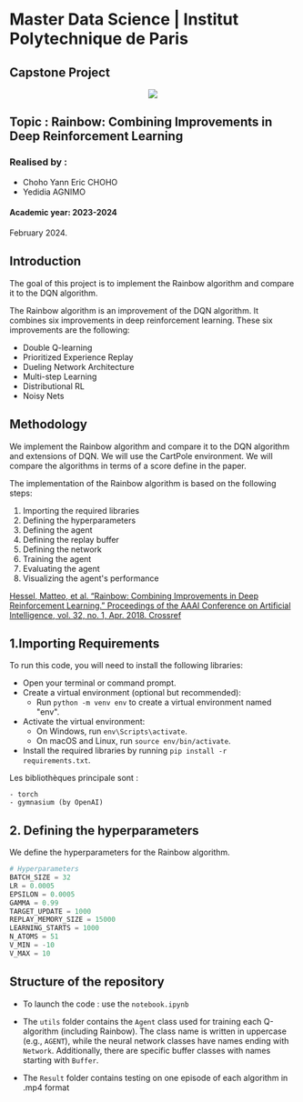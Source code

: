 # Master Data Science | Institut Polytechnique de Paris

## Capstone Project

<center><img src = "https://www.smeno.com/media/Partenaires/logo-ecoles/logo-institut-polytechnique-paris.png" ></center>

## Topic : Rainbow: Combining Improvements in Deep Reinforcement Learning

### Realised by : 

* Choho Yann Eric CHOHO
* Yedidia AGNIMO

#### Academic year: 2023-2024
February 2024.

## Introduction

The goal of this project is to implement the Rainbow algorithm and compare it to the DQN algorithm. 

The Rainbow algorithm is an improvement of the DQN algorithm. It combines six improvements in deep reinforcement learning. These six improvements are the following:

- Double Q-learning
- Prioritized Experience Replay
- Dueling Network Architecture
- Multi-step Learning
- Distributional RL
- Noisy Nets

## Methodology

We  implement the Rainbow algorithm and compare it to the DQN algorithm and extensions of DQN. We will use the CartPole environment. We will compare the algorithms in terms of a score define in the paper.

The implementation of the Rainbow algorithm is based on the following steps:

1. Importing the required libraries
2. Defining the hyperparameters
3. Defining the agent
4. Defining the replay buffer
5. Defining the network
6. Training the agent
7. Evaluating the agent
8. Visualizing the agent's performance
<!--
9. Saving the agent's model
10. Loading the agent's model
11. Testing the agent's model
-->
[Hessel, Matteo, et al. “Rainbow: Combining Improvements in Deep Reinforcement Learning.” Proceedings of the AAAI Conference on Artificial Intelligence, vol. 32, no. 1, Apr. 2018. Crossref](https://arxiv.org/abs/1710.02298)



## 1.Importing Requirements

To run this code, you will need to install the following libraries:

- Open your terminal or command prompt.
- Create a virtual environment (optional but recommended):
  - Run `python -m venv env` to create a virtual environment named "env".
- Activate the virtual environment:
  - On Windows, run `env\Scripts\activate`.
  - On macOS and Linux, run `source env/bin/activate`.
- Install the required libraries by running `pip install -r requirements.txt`.


Les bibliothèques  principale sont  :
```
- torch
- gymnasium (by OpenAI)
```

## 2. Defining the hyperparameters

We define the hyperparameters for the Rainbow algorithm.

```python
# Hyperparameters
BATCH_SIZE = 32
LR = 0.0005
EPSILON = 0.0005
GAMMA = 0.99
TARGET_UPDATE = 1000
REPLAY_MEMORY_SIZE = 15000
LEARNING_STARTS = 1000
N_ATOMS = 51
V_MIN = -10
V_MAX = 10
```

## Structure of the repository
- To launch the code : use the ```notebook.ipynb```

- The `utils` folder contains the `Agent` class used for training each Q-algorithm (including Rainbow). The class name is written in uppercase (e.g., `AGENT`), while the neural network classes have names ending with `Network`. Additionally, there are specific buffer classes with names starting with `Buffer`.

- The `Result` folder contains testing on one episode of each algorithm in .mp4 format
